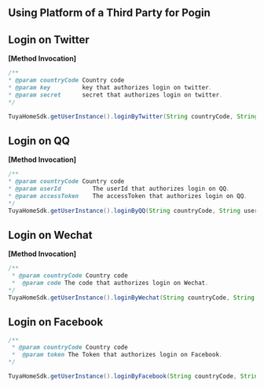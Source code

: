 ## Using Platform of a Third Party for Pogin

## Login on Twitter

**[Method Invocation]**

```java
/**
* @param countryCode Country code
* @param key         key that authorizes login on twitter.
* @param secret      secret that authorizes login on twitter.
*/

TuyaHomeSdk.getUserInstance().loginByTwitter(String countryCode, String key, String secret, ILoginCallback callback);
```

## Login on QQ

**[Method Invocation]**
```java
/**
* @param countryCode Country code
* @param userId         The userId that authorizes login on QQ.
* @param accessToken    The accessToken that authorizes login on QQ. 
*/
TuyaHomeSdk.getUserInstance().loginByQQ(String countryCode, String userId, String accessToken, ILoginCallback callback);
```
## Login on Wechat

**[Method Invocation]**
```java
/**
 * @param countryCode Country code
 *  @param code The code that authorizes login on Wechat. 
*/
TuyaHomeSdk.getUserInstance().loginByWechat(String countryCode, String code, ILoginCallback callback);
```
## Login on Facebook
```java
/**
 * @param countryCode Country code
 *  @param token The Token that authorizes login on Facebook.
*/

TuyaHomeSdk.getUserInstance().loginByFacebook(String countryCode, String token, ILoginCallback callback);
```